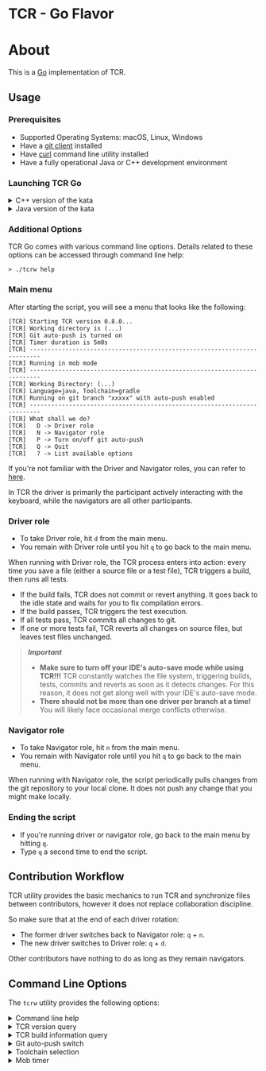 # TCR - Go Flavor

# About

This is a [Go](https://golang.org/) implementation of TCR.

## Usage

### Prerequisites

- Supported Operating Systems: macOS, Linux, Windows
- Have a [git client](https://git-scm.com/downloads) installed
- Have [curl](https://curl.se/download.html) command line utility installed
- Have a fully operational Java or C++ development environment

### Launching TCR Go

<details><summary>C++ version of the kata</summary> 

```shell
> cd cpp
> ./tcrw
```
</details>
<details><summary>Java version of the kata</summary> 

```shell
> cd java
> ./tcrw
```

</details>

### Additional Options

TCR Go comes with various command line options.
Details related to these options can be accessed through command line help:

```shell
> ./tcrw help
```

### Main menu

After starting the script, you will see a menu that looks like the following:

```text
[TCR] Starting TCR version 0.8.0...
[TCR] Working directory is (...)
[TCR] Git auto-push is turned on
[TCR] Timer duration is 5m0s
[TCR] -------------------------------------------------------------------------
[TCR] Running in mob mode
[TCR] -------------------------------------------------------------------------
[TCR] Working Directory: (...)
[TCR] Language=java, Toolchain=gradle
[TCR] Running on git branch "xxxxx" with auto-push enabled
[TCR] -------------------------------------------------------------------------
[TCR] What shall we do?
[TCR]   D -> Driver role
[TCR]   N -> Navigator role
[TCR]   P -> Turn on/off git auto-push
[TCR]   Q -> Quit
[TCR]   ? -> List available options
```

If you're not familiar with the Driver and Navigator roles,
you can refer to [here](https://mobprogramming.org/mob-programming-basics/).

In TCR the driver is primarily the participant actively interacting with the keyboard,
while the navigators are all other participants.

### Driver role

- To take Driver role, hit `d` from the main menu.
- You remain with Driver role until you hit `q` to go back to the main menu.

When running with Driver role, the TCR process enters into action:
every time you save a file (either a source file or a test file), TCR triggers
a build, then runs all tests.

- If the build fails, TCR does not commit or revert anything. It goes back to the
  idle state and waits for you to fix compilation errors.
- If the build passes, TCR triggers the test execution.
- If all tests pass, TCR commits all changes to git.
- If one or more tests fail, TCR reverts all changes on source files, but leaves
  test files unchanged.

> ***Important***
> - __Make sure to turn off your IDE's auto-save mode while using TCR!!!__
>   TCR constantly watches the file system, triggering builds,
>     tests, commits and reverts as soon as it detects changes.
>     For this reason, it does not get along well with your IDE's auto-save mode.
> - __There should not be more than one driver per branch at a time!__
>     You will likely face occasional merge conflicts otherwise.

### Navigator role

- To take Navigator role, hit `n` from the main menu.
- You remain with Navigator role until you hit `q` to go back to the main menu.

When running with Navigator role, the script periodically pulls changes from the git repository
to your local clone. It does not push any change that you might make locally.

### Ending the script

- If you're running driver or navigator role, go back to the main menu by hitting `q`.
- Type `q` a second time to end the script.

## Contribution Workflow

TCR utility provides the basic mechanics to run TCR and synchronize files between contributors,
however it does not replace collaboration discipline.

So make sure that at the end of each driver rotation:

- The former driver switches back to Navigator role: `q` + `n`.
- The new driver switches to Driver role: `q` + `d`.

Other contributors have nothing to do as long as they remain navigators.

## Command Line Options

The `tcrw` utility provides the following options:

<details><summary>Command line help</summary>

In order to display available options when launching TCR:

```shell
> ./tcrw -h
# or
> ./tcrw --help
```

Once TCR is running, you can hit `?` to list the available options and their shortcuts

</details>
<details><summary>TCR version query</summary>

To display the version of TCR utility running locally:

```shell
> ./tcrw -v
# or
> ./tcrw --version
```

</details>
<details><summary>TCR build information query</summary>

To display build information related to the TCR binary running locally:

```shell
> ./tcrw -i
# or
> ./tcrw --info
```

</details>
<details><summary>Git auto-push switch</summary>

### When using TCR on your own

By default, TCR runs on your local clone only:
it does not push any change to the `origin` git repository.

This is the preferred way of using it when you're running TCR on your own.

When you're done with it, it's up to you to decide what you want to do with it (squash, push, revert, etc.)

### When using TCR in pair or in mob

When using TCR together with others, sharing changes regularly becomes important.

For this situation, the script provides the command line option `-p` (or `--auto-push`).

With this option enabled, when in driver mode, the script performs a `git push` to origin
after every `git commit`.
This allows all participants running the script in Navigator mode to get the changes as soon as they
are committed by the Driver.

```shell
> ./tcrw -p
# or
> ./tcrw --auto-push
```

Once TCR is running, you can toggle on and off git auto-push option by typing `p`

</details>
<details><summary>Toolchain selection</summary>

TCR can use different toolchains when running build and test.

Here are the toolchains currently supported:

| Toolchain | Language | Default for this language |
| --- | --- | --- |
| gradle | Java | &check; |
| maven | Java | |
| cmake | C++ | &check; |

Please note that you do not need to install any of these toolchains on your machine in order to use them.
We provide the wrappers allowing to download and run them in the context of the kata.

For example, to use Maven instead of Gradle when running the TCR script for a kata in Java:

```shell
> ./tcrw -t maven
# or
> ./tcrw --toolchain maven
```

</details>
<details><summary>Mob timer</summary>

When running TCR as a driver in mob mode, TCR automatically starts a countdown timer.
Its purpose is to notify the driver when it's time to hand over the driver role to another
participant.

### Changing the timer duration

The default timer duration is 5 minutes.

You can change this value when starting TCR as follows:

```shell
# For a 10-minute timer:
> ./tcrw -d 10m
# or
> ./tcrw --duration 10m
```

### Disabling the timer

If you do not want to use the timer, you can turn it off by setting its duration to 0  when starting TCR.

```shell
# To disable the timer:
> ./tcrw -d 0m
```

### Querying the timer status

You can check the timer status at any time after you started running in driver mode.

Simply type `t` in the terminal to display time already spent and time remaining.

> ***Notes***
>
> - This shortcut is only active when in mob mode with the driver role running
> - There is no timer in solo mode (`./tcrw solo`)

</details>

